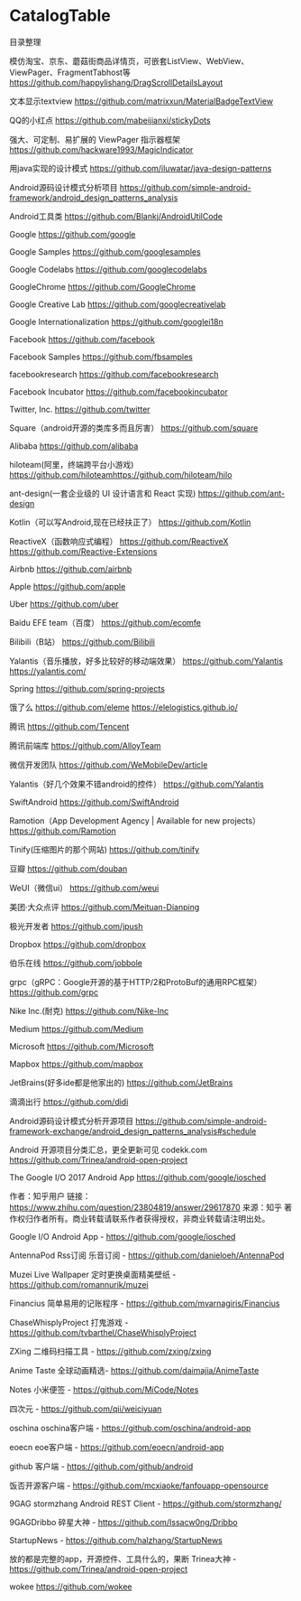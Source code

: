 # CatalogTable
目录整理

模仿淘宝、京东、蘑菇街商品详情页，可嵌套ListView、WebView、ViewPager、FragmentTabhost等
https://github.com/happylishang/DragScrollDetailsLayout

文本显示textview
https://github.com/matrixxun/MaterialBadgeTextView

QQ的小红点
https://github.com/mabeijianxi/stickyDots

强大、可定制、易扩展的 ViewPager 指示器框架
https://github.com/hackware1993/MagicIndicator

用java实现的设计模式
https://github.com/iluwatar/java-design-patterns

Android源码设计模式分析项目
https://github.com/simple-android-framework/android_design_patterns_analysis

Android工具类
https://github.com/Blankj/AndroidUtilCode

Google
https://github.com/google

Google Samples
https://github.com/googlesamples

Google Codelabs
https://github.com/googlecodelabs

GoogleChrome
https://github.com/GoogleChrome

Google Creative Lab
https://github.com/googlecreativelab

Google Internationalization
https://github.com/googlei18n

Facebook
https://github.com/facebook

Facebook Samples
https://github.com/fbsamples

facebookresearch
https://github.com/facebookresearch

Facebook Incubator
https://github.com/facebookincubator

Twitter, Inc.
https://github.com/twitter

Square（android开源的类库多而且厉害）
https://github.com/square

Alibaba
https://github.com/alibaba

hiloteam(阿里，终端跨平台小游戏)
https://github.com/hiloteamhttps://github.com/hiloteam/hilo

ant-design(一套企业级的 UI 设计语言和 React 实现)
https://github.com/ant-design

Kotlin（可以写Android,现在已经扶正了）
https://github.com/Kotlin

ReactiveX（函数响应式编程）
https://github.com/ReactiveX
https://github.com/Reactive-Extensions

Airbnb
https://github.com/airbnb

Apple
https://github.com/apple

Uber
https://github.com/uber

Baidu EFE team（百度）
https://github.com/ecomfe

Bilibili（B站）
https://github.com/Bilibili

Yalantis（音乐播放，好多比较好的移动端效果）
https://github.com/Yalantis
https://yalantis.com/

Spring
https://github.com/spring-projects

饿了么
https://github.com/eleme
https://elelogistics.github.io/

腾讯
https://github.com/Tencent

腾讯前端库
https://github.com/AlloyTeam

微信开发团队
https://github.com/WeMobileDev/article

Yalantis（好几个效果不错android的控件）
https://github.com/Yalantis

SwiftAndroid
https://github.com/SwiftAndroid

Ramotion（App Development Agency | Available for new projects）
https://github.com/Ramotion

Tinify(压缩图片的那个网站)
https://github.com/tinify

豆瓣
https://github.com/douban

WeUI（微信ui）
https://github.com/weui

美团·大众点评
https://github.com/Meituan-Dianping

极光开发者
https://github.com/jpush

Dropbox
https://github.com/dropbox

伯乐在线
https://github.com/jobbole

grpc（gRPC：Google开源的基于HTTP/2和ProtoBuf的通用RPC框架）
https://github.com/grpc

Nike Inc.(耐克)
https://github.com/Nike-Inc

Medium
https://github.com/Medium

Microsoft
https://github.com/Microsoft

Mapbox
https://github.com/mapbox

JetBrains(好多ide都是他家出的)
https://github.com/JetBrains

滴滴出行
https://github.com/didi

Android源码设计模式分析开源项目
https://github.com/simple-android-framework-exchange/android_design_patterns_analysis#schedule

Android 开源项目分类汇总，更全更新可见 codekk.com
https://github.com/Trinea/android-open-project

The Google I/O 2017 Android App 
https://github.com/google/iosched

作者：知乎用户
链接：https://www.zhihu.com/question/23804819/answer/29617870
来源：知乎
著作权归作者所有。商业转载请联系作者获得授权，非商业转载请注明出处。

Google I/O Android App - https://github.com/google/iosched

AntennaPod Rss订阅 乐音订阅 - https://github.com/danieloeh/AntennaPod

Muzei Live Wallpaper 定时更换桌面精美壁纸 - https://github.com/romannurik/muzei

Financius 简单易用的记账程序 - https://github.com/mvarnagiris/Financius

ChaseWhisplyProject 打鬼游戏 - https://github.com/tvbarthel/ChaseWhisplyProject

ZXing 二维码扫描工具 - https://github.com/zxing/zxing

Anime Taste 全球动画精选- https://github.com/daimajia/AnimeTaste

Notes 小米便签 - https://github.com/MiCode/Notes

四次元 - https://github.com/qii/weiciyuan

oschina oschina客户端 - https://github.com/oschina/android-app

eoecn eoe客户端 - https://github.com/eoecn/android-app

github 客户端 - https://github.com/github/android

饭否开源客户端 - https://github.com/mcxiaoke/fanfouapp-opensource

9GAG stormzhang Android REST Client - https://github.com/stormzhang/

9GAGDribbo 碎星大神 - https://github.com/Issacw0ng/Dribbo

StartupNews - https://github.com/halzhang/StartupNews

放的都是完整的app，开源控件、工具什么的，果断 Trinea大神 - https://github.com/Trinea/android-open-project

wokee  https://github.com/wokee
